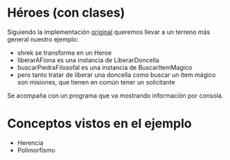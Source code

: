 # Héroes (con clases)
 

Siguiendo la implementación [original](https://github.com/obj1-unahur-2022s2/heroesConObjetos.git) queremos llevar a un terreno más general nuestro ejemplo:

* shrek se transforma en un Heroe
* liberarAFiona es una instancia de LiberarDoncella
* buscarPiedraFilosofal es una instancia de BuscarItemMagico
* pero tanto tratar de liberar una doncella como buscar un ítem mágico son misiones, que tienen en común tener un solicitante

Se acompaña con un programa que va mostrando información por consola.

# Conceptos vistos en el ejemplo

* Herencia
* Polimorfismo

